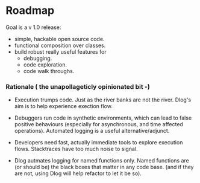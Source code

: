 # Roadmap

Goal is a v 1.0 release:
- simple, hackable open source code.
- functional composition over classes.
- build robust really useful features for
   - debugging.
   - code exploration.
   - code walk throughs.
  

### Rationale ( the unapollageticly opinionated bit -)

- Execution trumps code. Just as the river banks are not the river. Dlog's aim is to help experience exection flow.

- Debuggers run code in synthetic environments, which can lead to false positive behaviours (especially for asynchronous, and time affected operations). Automated logging is a useful alternative/adjunct.

- Developers need fast, actually immediate tools to explore execution flows. Stacktraces have too much noise to signal.

- Dlog autmates logging for named functions only. Named functions are (or should be) the black boxes that matter in any code base. (and if they are not, using Dlog will help refactor to let it be so).

